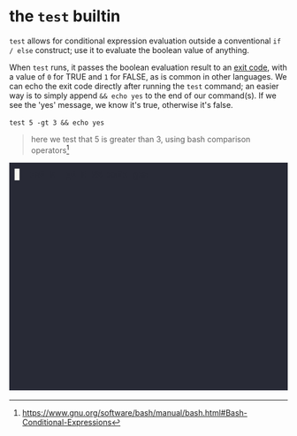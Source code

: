 # the `test` builtin

`test` allows for conditional expression evaluation outside a conventional `if / else` construct; use it to evaluate the boolean value of anything.

When `test` runs, it passes the boolean evaluation result to an [exit code](exit-status.md), with a value of `0` for TRUE and `1` for FALSE, as is common in other languages. We can echo the exit code directly after running the `test` command; an easier way is to simply append `&& echo yes` to the end of our command(s). If we see the 'yes' message, we know it's true, otherwise it's false.

`test 5 -gt 3 && echo yes`

> here we test that 5 is greater than 3, using bash comparison operators[^1]

![test-builtin](../assets/test-builtin.gif)

[^1]: https://www.gnu.org/software/bash/manual/bash.html#Bash-Conditional-Expressions